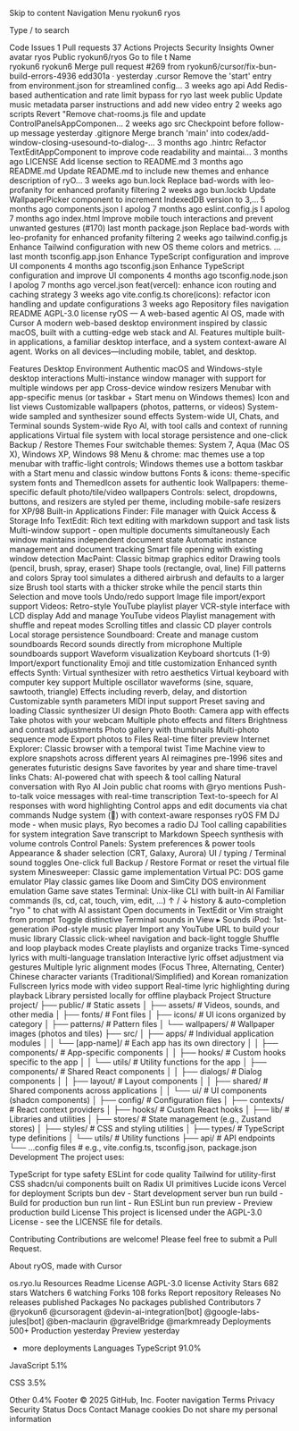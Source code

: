 Skip to content
Navigation Menu
ryokun6
ryos

Type / to search

Code
Issues
1
Pull requests
37
Actions
Projects
Security
Insights
Owner avatar
ryos
Public
ryokun6/ryos
Go to file
t
Name		
ryokun6
ryokun6
Merge pull request #269 from ryokun6/cursor/fix-bun-build-errors-4936
edd301a
 · 
yesterday
.cursor
Remove the 'start' entry from environment.json for streamlined config…
3 weeks ago
api
Add Redis-based authentication and rate limit bypass for ryo
last week
public
Update music metadata parser instructions and add new video entry
2 weeks ago
scripts
Revert "Remove chat-rooms.js file and update ControlPanelsAppComponen…
2 weeks ago
src
Checkpoint before follow-up message
yesterday
.gitignore
Merge branch 'main' into codex/add-window-closing-usesound-to-dialog-…
3 months ago
.hintrc
Refactor TextEditAppComponent to improve code readability and maintai…
3 months ago
LICENSE
Add license section to README.md
3 months ago
README.md
Update README.md to include new themes and enhance description of ryO…
3 weeks ago
bun.lock
Replace bad-words with leo-profanity for enhanced profanity filtering
2 weeks ago
bun.lockb
Update WallpaperPicker component to increment IndexedDB version to 3,…
5 months ago
components.json
I apolog
7 months ago
eslint.config.js
I apolog
7 months ago
index.html
Improve mobile touch interactions and prevent unwanted gestures (#170)
last month
package.json
Replace bad-words with leo-profanity for enhanced profanity filtering
2 weeks ago
tailwind.config.js
Enhance Tailwind configuration with new OS theme colors and metrics. …
last month
tsconfig.app.json
Enhance TypeScript configuration and improve UI components
4 months ago
tsconfig.json
Enhance TypeScript configuration and improve UI components
4 months ago
tsconfig.node.json
I apolog
7 months ago
vercel.json
feat(vercel): enhance icon routing and caching strategy
3 weeks ago
vite.config.ts
chore(icons): refactor icon handling and update configurations
3 weeks ago
Repository files navigation
README
AGPL-3.0 license
ryOS — A web-based agentic AI OS, made with Cursor
A modern web-based desktop environment inspired by classic macOS, built with a cutting-edge web stack and AI. Features multiple built-in applications, a familiar desktop interface, and a system context-aware AI agent. Works on all devices—including mobile, tablet, and desktop.

Features
Desktop Environment
Authentic macOS and Windows-style desktop interactions
Multi-instance window manager with support for multiple windows per app
Cross-device window resizers
Menubar with app-specific menus (or taskbar + Start menu on Windows themes)
Icon and list views
Customizable wallpapers (photos, patterns, or videos)
System-wide sampled and synthesizer sound effects
System-wide UI, Chats, and Terminal sounds
System-wide Ryo AI, with tool calls and context of running applications
Virtual file system with local storage persistence and one-click Backup / Restore
Themes
Four switchable themes: System 7, Aqua (Mac OS X), Windows XP, Windows 98
Menu & chrome: mac themes use a top menubar with traffic-light controls; Windows themes use a bottom taskbar with a Start menu and classic window buttons
Fonts & icons: theme-specific system fonts and ThemedIcon assets for authentic look
Wallpapers: theme-specific default photo/tile/video wallpapers
Controls: select, dropdowns, buttons, and resizers are styled per theme, including mobile-safe resizers for XP/98
Built-in Applications
Finder: File manager with Quick Access & Storage Info
TextEdit: Rich text editing with markdown support and task lists
Multi-window support - open multiple documents simultaneously
Each window maintains independent document state
Automatic instance management and document tracking
Smart file opening with existing window detection
MacPaint: Classic bitmap graphics editor
Drawing tools (pencil, brush, spray, eraser)
Shape tools (rectangle, oval, line)
Fill patterns and colors
Spray tool simulates a dithered airbrush and defaults to a larger size
Brush tool starts with a thicker stroke while the pencil starts thin
Selection and move tools
Undo/redo support
Image file import/export support
Videos: Retro-style YouTube playlist player
VCR-style interface with LCD display
Add and manage YouTube videos
Playlist management with shuffle and repeat modes
Scrolling titles and classic CD player controls
Local storage persistence
Soundboard: Create and manage custom soundboards
Record sounds directly from microphone
Multiple soundboards support
Waveform visualization
Keyboard shortcuts (1-9)
Import/export functionality
Emoji and title customization
Enhanced synth effects
Synth: Virtual synthesizer with retro aesthetics
Virtual keyboard with computer key support
Multiple oscillator waveforms (sine, square, sawtooth, triangle)
Effects including reverb, delay, and distortion
Customizable synth parameters
MIDI input support
Preset saving and loading
Classic synthesizer UI design
Photo Booth: Camera app with effects
Take photos with your webcam
Multiple photo effects and filters
Brightness and contrast adjustments
Photo gallery with thumbnails
Multi-photo sequence mode
Export photos to Files
Real-time filter preview
Internet Explorer: Classic browser with a temporal twist
Time Machine view to explore snapshots across different years
AI reimagines pre-1996 sites and generates futuristic designs
Save favorites by year and share time-travel links
Chats: AI-powered chat with speech & tool calling
Natural conversation with Ryo AI
Join public chat rooms with @ryo mentions
Push-to-talk voice messages with real-time transcription
Text-to-speech for AI responses with word highlighting
Control apps and edit documents via chat commands
Nudge system (👋) with context-aware responses
ryOS FM DJ mode - when music plays, Ryo becomes a radio DJ
Tool calling capabilities for system integration
Save transcript to Markdown
Speech synthesis with volume controls
Control Panels: System preferences & power tools
Appearance & shader selection (CRT, Galaxy, Aurora)
UI / typing / Terminal sound toggles
One-click full Backup / Restore
Format or reset the virtual file system
Minesweeper: Classic game implementation
Virtual PC: DOS game emulator
Play classic games like Doom and SimCity
DOS environment emulation
Game save states
Terminal: Unix-like CLI with built-in AI
Familiar commands (ls, cd, cat, touch, vim, edit, …)
↑ / ↓ history & auto-completion
"ryo " to chat with AI assistant
Open documents in TextEdit or Vim straight from prompt
Toggle distinctive Terminal sounds in View ▸ Sounds
iPod: 1st-generation iPod-style music player
Import any YouTube URL to build your music library
Classic click-wheel navigation and back-light toggle
Shuffle and loop playback modes
Create playlists and organize tracks
Time-synced lyrics with multi-language translation
Interactive lyric offset adjustment via gestures
Multiple lyric alignment modes (Focus Three, Alternating, Center)
Chinese character variants (Traditional/Simplified) and Korean romanization
Fullscreen lyrics mode with video support
Real-time lyric highlighting during playback
Library persisted locally for offline playback
Project Structure
project/
├── public/           # Static assets
│   ├── assets/       # Videos, sounds, and other media
│   ├── fonts/        # Font files
│   ├── icons/        # UI icons organized by category
│   ├── patterns/     # Pattern files
│   └── wallpapers/   # Wallpaper images (photos and tiles)
├── src/
│   ├── apps/         # Individual application modules
│   │   └── [app-name]/ # Each app has its own directory
│   │       ├── components/ # App-specific components
│   │       ├── hooks/      # Custom hooks specific to the app
│   │       └── utils/      # Utility functions for the app
│   ├── components/   # Shared React components
│   │   ├── dialogs/    # Dialog components
│   │   ├── layout/     # Layout components
│   │   ├── shared/     # Shared components across applications
│   │   └── ui/         # UI components (shadcn components)
│   ├── config/       # Configuration files
│   ├── contexts/     # React context providers
│   ├── hooks/        # Custom React hooks
│   ├── lib/          # Libraries and utilities
│   ├── stores/       # State management (e.g., Zustand stores)
│   ├── styles/       # CSS and styling utilities
│   ├── types/        # TypeScript type definitions
│   └── utils/        # Utility functions
├── api/              # API endpoints
└── ...config files   # e.g., vite.config.ts, tsconfig.json, package.json
Development
The project uses:

TypeScript for type safety
ESLint for code quality
Tailwind for utility-first CSS
shadcn/ui components built on Radix UI primitives
Lucide icons
Vercel for deployment
Scripts
bun dev - Start development server
bun run build - Build for production
bun run lint - Run ESLint
bun run preview - Preview production build
License
This project is licensed under the AGPL-3.0 License - see the LICENSE file for details.

Contributing
Contributions are welcome! Please feel free to submit a Pull Request.

About
ryOS, made with Cursor

os.ryo.lu
Resources
 Readme
License
 AGPL-3.0 license
 Activity
Stars
 682 stars
Watchers
 6 watching
Forks
 108 forks
Report repository
Releases
No releases published
Packages
No packages published
Contributors
7
@ryokun6
@cursoragent
@devin-ai-integration[bot]
@google-labs-jules[bot]
@ben-maclaurin
@gravelBridge
@markmready
Deployments
500+
 Production yesterday
 Preview yesterday
+ more deployments
Languages
TypeScript
91.0%
 
JavaScript
5.1%
 
CSS
3.5%
 
Other
0.4%
Footer
© 2025 GitHub, Inc.
Footer navigation
Terms
Privacy
Security
Status
Docs
Contact
Manage cookies
Do not share my personal information
